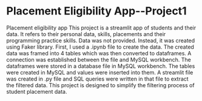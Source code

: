 # Placement Eligibility App--Project1
Placement eligibility app
This project is a streamlit app of students and their data. 
It refers to their personal data, skills, placements and their programming practice skills.
Data was not provided. Instead, it was created using Faker library.
First, I used a .ipynb file to create the data.
The created data was framed into 4 tables which was then converted to dataframes.
A connection was established between the file and MySQL workbench.
The dataframes were stored in a database file in MySQL workbench.
The tables were created in MySQL and values were inserted into them.
A streamlit file was created in .py file and SQL queries were written in that file to extract the filtered data.
This project is designed to simplify the filtering process of student placement data.













